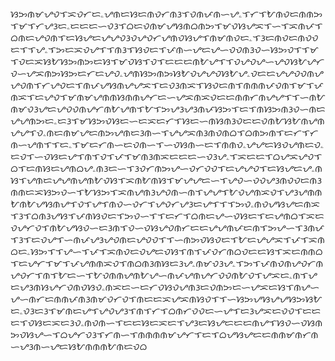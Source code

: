 ᜐᜅᜈᜋᜌᜏᜎᜁᜏᜆᜇۦᜌᜈᜇᜐᜇᜈᜏᜆᜈᜂᜎᜏᜈᜉᜈᜑᜌۦᜎᜆᜎᜀᜈᜏᜇᜈᜈᜅᜎᜋᜎᜆᜌᜂᜇۦᜇᜇᜇᜑᜏᜂᜎᜊᜇᜏᜈᜋᜌᜐᜈᜊᜈᜅᜎᜋᜏᜐᜌᜁᜎᜑᜎᜁᜈᜉᜎᜊᜈᜇᜌᜏᜈᜎᜇᜐᜌᜇᜌᜌᜏᜂᜏᜌᜏᜆᜌᜈᜏᜐᜌᜎᜈᜋᜈᜏᜇۦᜎᜂᜇᜈᜏᜇᜈᜏᜏᜇᜎᜎᜌۦᜎᜅᜇᜁᜏᜌᜎᜎᜈᜂᜎᜐᜏᜇᜎᜉᜈᜑᜌᜇᜌᜑᜏᜏᜈᜂᜏᜑᜐᜅᜏᜎᜎᜋᜎᜏᜇᜁᜐᜀᜐᜅᜈᜅᜇᜐᜎᜋᜏᜐᜎᜏᜎᜇᜇᜇᜈᜀᜌᜎᜎᜏᜌᜏᜌᜑᜌᜏᜐᜀᜌᜆᜏᜑᜌᜁᜈᜅᜐᜅᜇᜆᜇᜌᜏۦᜌᜈᜐᜅᜈᜅᜐᜀᜏᜌᜌᜏᜐᜀᜌۦᜏᜇᜇᜌᜌᜏᜏᜈᜌᜌᜏᜈᜎᜆᜌᜏᜇᜎᜈᜉᜌᜐᜈᜌᜌᜁᜎᜇᜏᜂᜈᜁᜎᜐᜏᜇᜈᜎᜈᜈᜈᜉᜏᜈᜎᜋᜎᜉᜈᜁᜎᜇᜌᜏᜎᜋᜈᜋᜌᜈᜈᜐᜈᜈᜌᜆᜇᜑᜌᜁᜈᜁᜏᜇᜇᜈᜈᜆᜈᜌᜌᜎᜎᜑᜈᜀᜈᜋᜏᜂᜌᜇᜌᜏᜏᜈᜌᜆᜈᜀᜌᜈᜎᜀᜎᜅᜌᜂᜌᜂᜈᜉᜐᜅᜎᜇᜎᜈᜐᜅᜈᜂᜏᜑᜈᜇᜌᜌᜈᜅᜇۦᜇᜂᜎᜋᜐᜅᜏᜐᜇᜑᜇᜁᜇᜆᜎᜐᜇᜑᜈᜐᜈᜂᜏᜇᜇᜏᜈᜀᜐᜀᜈᜌᜈᜌᜌᜎᜏۦᜈᜇᜈᜋᜌᜇᜈᜅᜌᜈᜇᜂᜈᜑᜎᜌᜌᜁᜈᜂᜈᜏᜈᜊᜎᜊᜈᜅᜈᜎᜇᜆᜎᜆᜈᜑᜌᜈᜎᜎᜇۦᜎᜋᜇᜆᜈᜑᜇᜏᜈᜑᜎᜑᜏᜐᜈᜑᜇᜎᜈᜈᜏۦᜌᜌᜇᜐᜏᜌᜈᜇᜏۦᜇᜏᜎᜑᜏᜐᜇᜌᜎᜈᜎᜏᜎᜉᜎᜋᜈᜂᜈᜁᜇᜇᜇᜑᜏᜂᜌۦᜎᜁᜇᜇᜎᜊᜌᜁᜌᜏᜎᜊᜎᜇᜈᜐᜇᜌᜈᜊᜌۦᜈᜂᜇᜑᜎᜂᜏᜆᜈᜅᜌᜑᜏᜆᜏᜏᜎᜇᜌᜌᜏᜎᜇᜐᜌᜇᜌۦᜈᜐᜎᜌᜈᜇᜌᜌᜈᜌᜈᜀᜏᜐᜎᜁᜈᜀᜈᜐᜎᜋᜌᜌᜇᜑᜎᜌᜏᜑᜏᜏᜌᜂᜈᜏᜏᜇᜈᜂᜈᜈᜇᜁᜐᜅᜏᜑᜎᜀᜐᜅᜎᜁᜈᜌᜈᜂᜌᜏᜈᜑᜈᜎᜌᜌᜎᜀᜏᜌᜈᜁᜏᜎᜌᜂᜌᜈᜈᜀᜈᜀᜌᜐᜈᜌᜎᜏᜎᜌᜎᜈᜏᜑᜏᜆᜎᜌᜏᜆᜌᜂᜇᜌᜎᜎᜎᜅᜏۦᜈᜏᜌᜐᜌᜇᜈᜁᜎᜂᜎᜊᜈᜂᜌᜐᜎᜉᜈᜐᜏᜇᜎᜅᜏᜑᜎᜎᜇᜆᜎᜊᜈᜇᜌᜑᜏᜐᜇᜎᜇᜌᜈᜊᜎᜁᜇᜏᜌᜆᜏᜎᜈᜀᜌᜐᜏᜑᜇᜂᜈᜎᜏᜑᜏᜐᜌᜏᜈᜆᜇᜇᜌᜌᜈᜉᜇᜈᜎᜅᜌᜑᜎᜂᜈᜉᜎᜂᜎᜇᜏᜌᜎᜑᜈᜉᜌᜂᜌᜏᜈᜇᜌᜏᜏᜎᜎᜑᜈᜅᜏᜐᜏᜇᜎᜀᜇᜌᜌᜁᜎᜉᜎᜁᜈᜊᜇۦᜐᜅᜎᜎᜌᜑᜎᜉᜎᜁᜈᜏᜇᜏᜌᜇᜏᜐᜎᜈᜎᜉᜏᜆᜈᜊᜏᜇᜇᜐᜎᜁᜇᜈᜈᜊᜎᜇᜌᜆᜎᜋᜎᜉᜌᜈᜈᜁᜏᜎᜈᜊᜈᜂᜈᜐᜇᜂᜌۦᜈᜋᜏᜂᜌۦᜎᜅᜎᜉᜈᜏᜈᜌᜏᜆᜈᜌᜏᜆᜎᜈᜎᜀᜇᜑᜎᜀᜏᜈᜈᜌᜈᜀᜌᜑᜈᜉᜌᜈᜌᜆᜏᜏᜈᜀᜏᜎᜌᜁᜇۦᜈᜎᜌᜇᜌᜂᜈᜐᜌᜆᜏᜈᜏᜐᜏۦᜈᜁᜇᜑᜇᜆᜏᜐᜏᜌᜈᜂᜇᜏᜈᜅᜇᜑᜌᜁᜇᜐᜎᜈᜌᜑᜌᜑᜈᜆᜇᜈᜈᜉᜈᜂᜈᜋᜏᜆᜏᜎᜈᜇᜇᜁᜌᜁᜈᜐᜏᜎᜎᜑᜐᜅᜌᜐᜌᜌᜐᜅᜐᜀᜇۦᜏᜂᜇᜂᜎᜋᜈᜇᜌᜎᜌᜏᜌᜂᜎᜈᜎᜆᜎᜊᜈᜆᜏᜏᜇᜑᜌᜎᜇᜂᜌᜁᜇᜏᜏᜎᜇᜇᜇᜎᜏᜐᜇᜁᜇᜂᜏۦᜈᜏᜈᜑᜎᜇᜇᜐᜇᜁᜇᜎᜌᜂᜇᜐᜌᜇᜇᜇᜈᜌᜎᜐᜏᜑᜏᜐᜈᜅᜏᜐᜌᜑᜎᜊᜌᜆᜏᜂᜎᜆᜈᜑᜎᜈᜈᜈᜈᜋᜌᜆᜎᜇᜎᜊᜌᜐᜌᜇᜇᜈᜈᜋᜈᜆᜈᜑᜌᜂᜈᜑᜌᜇᜐᜀᜈᜈᜈᜀᜈᜇᜏᜊ
